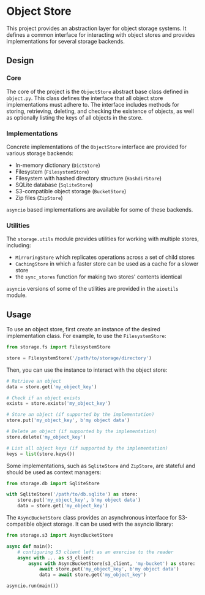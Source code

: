 # Object Store

This project provides an abstraction layer for object storage systems. It defines a common interface for interacting with object stores and provides implementations for several storage backends.

## Design

### Core

The core of the project is the `ObjectStore` abstract base class defined in `object.py`. This class defines the interface that all object store implementations must adhere to. The interface includes methods for storing, retrieving, deleting, and checking the existence of objects, as well as optionally listing the keys of all objects in the store.

### Implementations

Concrete implementations of the `ObjectStore` interface are provided for various storage backends:

- In-memory dictionary (`DictStore`)
- Filesystem (`FilesystemStore`)
- Filesystem with hashed directory structure (`HashdirStore`)
- SQLite database (`SqliteStore`)
- S3-compatible object storage (`BucketStore`)
- Zip files (`ZipStore`)

`asyncio` based implementations are available for some of these backends.

### Utilities

The `storage.utils` module provides utilities for working with multiple stores, including:

- `MirroringStore` which replicates operations across a set of child stores
- `CachingStore` in which a faster store can be used as a cache for a slower store
- the `sync_stores` function for making two stores' contents identical

`asyncio` versions of some of the utilities are provided in the `aioutils` module.

## Usage

To use an object store, first create an instance of the desired implementation class. For example, to use the `FilesystemStore`:

```python
from storage.fs import FilesystemStore

store = FilesystemStore('/path/to/storage/directory')
```

Then, you can use the instance to interact with the object store:

```python
# Retrieve an object
data = store.get('my_object_key')

# Check if an object exists
exists = store.exists('my_object_key')

# Store an object (if supported by the implementation)
store.put('my_object_key', b'my object data')

# Delete an object (if supported by the implementation)
store.delete('my_object_key')

# List all object keys (if supported by the implementation)
keys = list(store.keys())
```

Some implementations, such as `SqliteStore` and `ZipStore`, are stateful and should be used as context managers:

```python
from storage.db import SqliteStore

with SqliteStore('/path/to/db.sqlite') as store:
    store.put('my_object_key', b'my object data')
    data = store.get('my_object_key')
```

The `AsyncBucketStore` class provides an asynchronous interface for S3-compatible object storage. It can be used with the asyncio library:

```python
from storage.s3 import AsyncBucketStore

async def main():
    # configuring S3 client left as an exercise to the reader
    async with ... as s3_client:
        async with AsyncBucketStore(s3_client, 'my-bucket') as store:
            await store.put('my_object_key', b'my object data')
            data = await store.get('my_object_key')

asyncio.run(main())
```
